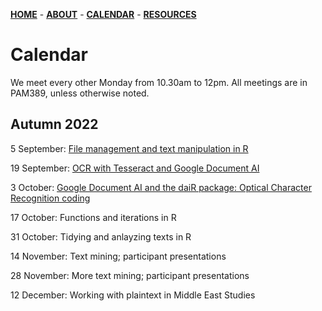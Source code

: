 [**HOME**](/index.md) - [**ABOUT**](/about.md) - [**CALENDAR**](/calendar.md) - [**RESOURCES**](/resources.md)

# Calendar

We meet every other Monday from 10.30am to 12pm. All meetings are in PAM389, unless otherwise noted.

## Autumn 2022
 
5 September: [File management and text manipulation in R](/contents/2022_09_05_seminar_readings.md)  

19 September: [OCR with Tesseract and Google Document AI](/contents/2022_09_19_seminar_readings.md)  

3 October: [Google Document AI and the daiR package: Optical Character Recognition coding](contents/2022_10_03.md)

17 October: Functions and iterations in R   

31 October: Tidying and anlayzing texts in R  

14 November: Text mining; participant presentations  

28 November: More text mining; participant presentations  

12 December: Working with plaintext in Middle East Studies   
